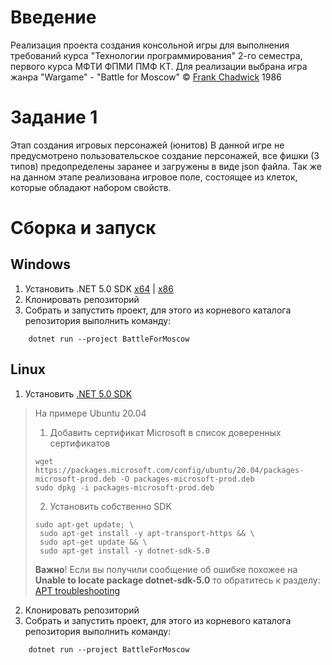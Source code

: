 ﻿# Введение 
Реализация проекта создания консольной игры для выполнения требований курса "Технологии программирования" 2-го семестра, первого курса МФТИ ФПМИ ПМФ КТ.
Для реализации выбрана игра жанра "Wargame" - "Battle for Moscow" © [Frank Chadwick][i1] 1986

[i1]: https://en.wikipedia.org/wiki/Frank_Chadwick

# Задание 1
Этап создания игровых персонажей (юнитов)
В данной игре не предусмотрено пользовательское создание персонажей, все фишки (3 типов) предопределены заранее и загружены в виде json файла.
Так же на данном этапе реализована игровое поле, состоящее из клеток, которые обладают набором свойств.

# Сборка и запуск
## Windows
1.	Установить .NET 5.0 SDK [x64](https://dotnet.microsoft.com/download/dotnet/thank-you/sdk-5.0.201-windows-x64-installer) | [x86](https://dotnet.microsoft.com/download/dotnet/thank-you/sdk-5.0.201-windows-x86-installer)
2.	Клонировать репозиторий
3.	Собрать и запустить проект, для этого из корневого каталога репозитория выполнить команду:
```
    dotnet run --project BattleForMoscow
```

## Linux
1.	Установить [.NET 5.0 SDK](https://docs.microsoft.com/ru-ru/dotnet/core/install/linux)
> На примере Ubuntu 20.04
> 1. Добавить сертификат Microsoft в список доверенных сертификатов
> ``` 
> wget https://packages.microsoft.com/config/ubuntu/20.04/packages-microsoft-prod.deb -O packages-microsoft-prod.deb
> sudo dpkg -i packages-microsoft-prod.deb
> ```
> 2. Установить собственно SDK
> ```
>sudo apt-get update; \
>  sudo apt-get install -y apt-transport-https && \
>  sudo apt-get update && \
>  sudo apt-get install -y dotnet-sdk-5.0
> ```
> **Важно**!
> Если вы получили сообщение об ошибке похожее на **Unable to locate package dotnet-sdk-5.0** то обратитесь к разделу: [APT troubleshooting](https://docs.microsoft.com/ru-ru/dotnet/core/install/linux-ubuntu#apt-troubleshooting)

2.	Клонировать репозиторий
3.	Собрать и запустить проект, для этого из корневого каталога репозитория выполнить команду:
```
    dotnet run --project BattleForMoscow
```


